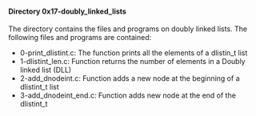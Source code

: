 #### Directory 0x17-doubly_linked_lists
The directory contains the files and programs on doubly linked lists. The following files and programs are contained:
* 0-print_dlistint.c: The function prints all the elements of  a dlistin_t list
* 1-dlistint_len.c: Function  returns the number of elements in a Doubly linked list (DLL)
* 2-add_dnodeint.c: Function adds a new node at the beginning of a dlistint_t list
* 3-add_dnodeint_end.c: Function adds new node at the end of the dlistint_t


